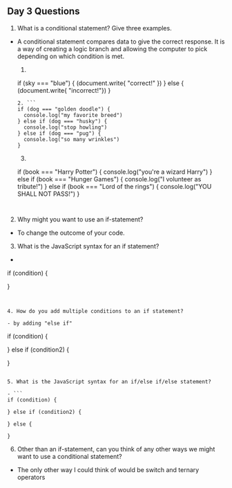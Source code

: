 ## Day 3 Questions

1. What is a conditional statement? Give three examples.

  - A conditional statement compares data to give the correct response. It is a way of creating a logic branch and allowing the computer to pick depending on which condition is met.

    1. ```
      if (sky === "blue") {
        (document.write{ "correct!" })
      } else {
        (document.write{ "incorrect!"})
      }
      ```
    2. ```
      if (dog === "golden doodle") {
        console.log("my favorite breed")
      } else if (dog === "husky") {
        console.log("stop howling")
      } else if (dog === "pug") {
        console.log("so many wrinkles")
      }
      ```
    3. ```
      if (book === "Harry Potter") {
        console.log("you're a wizard Harry")
      } else if (book === "Hunger Games") {
        console.log("I volunteer as tribute!")
      } else if (book === "Lord of the rings") {
        console.log("YOU SHALL NOT PASS!")
      }
      ```


2. Why might you want to use an if-statement?

  - To change the outcome of your code.


3. What is the JavaScript syntax for an if statement?

  - ```
  if (condition) {

  }
  ```


4. How do you add multiple conditions to an if statement?

  - by adding "else if"

  ```
  if (condition) {

  } else if (condition2) {

  }
  ```

5. What is the JavaScript syntax for an if/else if/else statement?

  - ```
  if (condition) {

  } else if (condition2) {

  } else {

  }
  ```

6. Other than an if-statement, can you think of any other ways we might want to use a conditional statement?

  - The only other way I could think of would be switch and ternary operators
